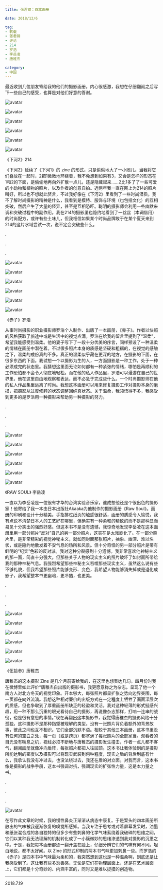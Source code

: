 ```yaml
---
title: 张君钢：四本画册

date: 2018/12/6

tag:
- 转载
- 张君钢
- 评论
- 214
- 罗浩
- 李岳凌
- 唐稚杰

category:
- 中国
---
```


最近收到几位朋友寄给我的他们的摄影画册，内心很感激，我想在仔细翻阅之后写下一些自己的感受，也算是对他们好意的答谢。

<!--more-->

![avatar](/images/0007/01.jpg)

![avatar](/images/0007/02.jpg)

![avatar](/images/0007/03.jpg)

![avatar](/images/0007/04.jpg)

![avatar](/images/0007/05.jpg)

![avatar](/images/0007/06.jpg)

《下河2》214



《下河2》延续了《下河1》的 zine 的形式，只是偷偷地大了一小圈儿，当我将它们叠放在一起时，2把1微微地环绕着，我不免想到如果有3，又会是怎样的形态在1和2的下面，是偷偷地再向外扩散一点儿，还是隐藏起来……2比1多了了一些可爱的小动物和植物的照片，以及作者的创意自拍。近两年我一直在网上为214的照片叫好，所以也不想就此赘言，不过我好像在《下河2》里看到了一些时尚潜质。我不了解时尚摄影的精神是什么，我看到是模特、服饰与环境（也包括文化）的互相突破，然后产生了大量的怪异，甚至是互相恐吓。聪明的摄影师会利用一些幽默来调和突破过程中的副作用，我在214的摄影里也隐约地看到了一丝丝（本词借用）的时尚配方，或许有些土味儿，但我相信如果某个时尚品牌敢于在某个夏天来到214的这片水域尝试一次，说不定会突破些什么。

.

.

.



![avatar](/images/0007/07.jpg)

![avatar](/images/0007/08.jpg)

![avatar](/images/0007/09.jpg)

![avatar](/images/0007/10.jpg)

![avatar](/images/0007/11.jpg)

![avatar](/images/0007/12.jpg)

《赤子》罗浩



从事时尚摄影的职业摄影师罗浩个人制作、出版了一本画册，《赤子》。作者以快照的风格获取了旅途中或是生活中的视觉点滴。罗浩在给我的留言里提到了“温柔”，希望我能感受到温柔。他的妻子写下了一段十分优美的序言，同样预设了一种温柔的情绪在画册中潜在着。不过很多照片本身的质感是坚硬和粗粝的，在视觉的感触之下，温柔的成份真的不多。真正的温柔似乎藏在更深的地方，在摄影的下面，在很多东西的下面。我试想一个以摄影为生的人，一方面摄影是一种工作，处于一种必须成完的状态里。我猜想这里面无论如何都有一种紧张的情绪，哪怕是再顺利的工作恐怕都不会令人彻底地轻松。而在他的私人作品里，罗浩可以漫游在自己的世界里，他在这里自由地观察和表达，而不必急于完成些什么。一个时尚摄影师在他的私人作品集里远离了时尚。我想这本画册可以用来修复摄影工作对摄影本身的磨损，把摄影从过度修辞的状态调整回纯真状态。关于温柔，我领悟得不多，我感受到更多的是罗浩用一种摄影来帮助另一种摄影的努力。

.

.

.



![avatar](/images/0007/13.jpg)

![avatar](/images/0007/14.jpg)

![avatar](/images/0007/15.jpg)

![avatar](/images/0007/16.jpg)

![avatar](/images/0007/17.jpg)

![avatar](/images/0007/18.jpg)

《RAW SOUL》 李岳凌



一直以为李岳凌是一位很有才华的台湾实验音乐家，谁成想他还是个很出色的摄影家！他寄给了我一本由日本出版社Akaaka为他制作的摄影画册《Raw Soul》。画册的印刷和设计十分精美，手指拂过纸页的触感很舒适，画册的质感令人愉悦，我有点说不清楚日本人的工艺好在哪里，但确实有一种柔和的精致的而不是那种显而易见十分突出的强烈好感。但这本书不是没有遗憾，我惊奇地发现李岳凌在这本画册里用一部分照片“反对”自己的另一部分照片，这实在是太戏剧化了。在一部分照片里，是非常精彩的视觉神秘主义，就如同封面那张照片，抽象、幽深、难以名状，或是隐约地散发着不安气息的场所和风景。但十分奇怪的另一部分照片是带有鲜明的“纪实”色彩的反对派。我对这种分裂感到十分遗憾。我非常喜欢他神秘主义的那一面，简直十分强大，但那些关于人物的现实主义的照片破坏了如封面所带给我的那种神秘气息。我强烈希望那些神秘主义吞噬那些现实主义，虽然这么说有些不够礼貌，但我希望那些照片能够变形、变色，我希望人物能够消失掉或是退化成影子，我希望整本书更幽暗，更冷酷，也更美。

.

.

.



![avatar](/images/0007/19.jpg)

![avatar](/images/0007/20.jpg)

![avatar](/images/0007/21.jpg)

![avatar](/images/0007/22.jpg)

![avatar](/images/0007/23.jpg)

![avatar](/images/0007/24.jpg)

《伍拾参》唐稚杰



唐稚杰的这本摄影 Zine 是几个月前寄给我的，在这里也想表达几句。四月份时我在微博里如此评价“唐稚杰自出版的摄影书，我更愿意称之为杂志。呈现了他一个南方人对北方冬天的视觉印象。开本够大，每张照片都呈扩张之势向边界突围，每一页都在向外流淌。我想这种相对廉价的出版方式在一定程度上牺牲了画面深层次的质感，但也争取到了厚重画册所缺乏的轻盈和灵活。我对这种轻薄的形式挺感兴趣，用一种不那么沉重的眼光看待自己的摄影，再说像杂志那样，打响一连串的战役，也是很有意思的事情。”现在再翻出这本摄影书，我觉得唐稚杰的摄影风格十分孤独，这种摄影不是那种指望被理解的类型。没有一张照片背负着额外的背景故事，彼此之间也互不相识，它们全部沉默不语。相较于其他三本画册，这本书里没有任何的空白之处，每一页（或是跨页）都塞满了每张照片的全部家当。观看者的目光没有喘息之机，视线必须不断地与唐稚杰的摄影发生撞击，作者一点儿都不客气，翻阅画册就像冲向盾阵，每张照片都把人往回顶。这本书让我体验到的是摄影所能达到的密度以及摄影可以将现实武装到何种程度，现实之盾的背后到底有什么，我承认我没有冲过去，也没法绕过去，我还在盾的对立面。对我而言，这本书像是摄影的战争手册，这本书强调对抗，强调现实的扩张性力量，这是本力量之书。

.

.

.



![avatar](/images/0007/25.jpg)

在写作此文章的时候，我的慢性鼻炎正渐渐从病态中康复。于是案头的四本画册所散出的气味被我逐渐恢复的嗅觉所感知。当我专注于思考或对着屏幕发呆时，油墨和纸张混合成的各自独特的但多少有些刺鼻的化学气味萦绕着我破碎的思维之网，它们以某种我无法理解的机制转化成了一小簇微妙的思绪渗透到我对摄影的沉思之中。于是，我把每本画册都逐一翻开盖在脸上，仔细分辨它们的气味有何不同。坦白地说，都不太好闻。以 Zine 的形式印制的两本书气味更加刺鼻一些。而罗浩的《赤子》是四本书中气味最为柔和的，我突然想到这也是一种温柔啊，到底还是让我感受到了。这让我有些多愁善感，无论是它们在物理层面上，还是在艺术层面上，它们都是十分奇妙的、内涵丰富的，同时又是难以捉摸的创造物。


---

2018.7.19



















